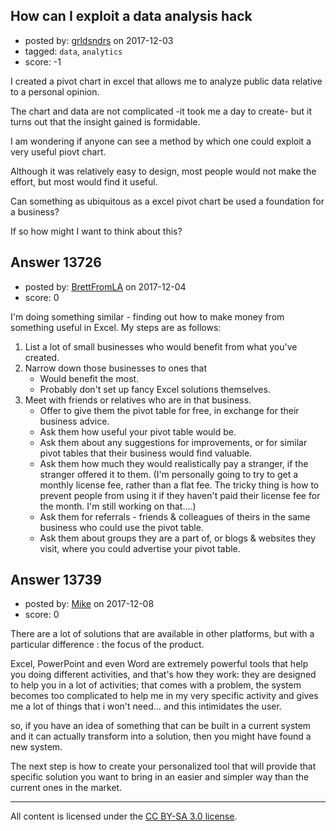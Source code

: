 ## How can I exploit a data analysis hack

- posted by: [grldsndrs](https://stackexchange.com/users/5898196/grldsndrs) on 2017-12-03
- tagged: `data`, `analytics`
- score: -1

<p>I created a pivot chart in excel that allows me to analyze public data relative to a personal opinion.  </p>

<p>The chart and data are not complicated -it took me a day to create- but it turns out that the insight gained is formidable.  </p>

<p>I am wondering if anyone can see a method by which one could exploit a very useful piovt chart.  </p>

<p>Although it was relatively easy to design, most people would not make the effort, but most would find it useful.</p>

<p>Can something as ubiquitous as a excel pivot chart be used a foundation for a business?  </p>

<p>If so how might I want to think about this?</p>



## Answer 13726

- posted by: [BrettFromLA](https://stackexchange.com/users/2813127/brettfromla) on 2017-12-04
- score: 0

<p>I'm doing something similar - finding out how to make money from something useful in Excel.  My steps are as follows:</p>

<ol>
<li>List a lot of small businesses who would benefit from what you've created.</li>
<li>Narrow down those businesses to ones that

<ul>
<li>Would benefit the most.</li>
<li>Probably don't set up fancy Excel solutions themselves.</li>
</ul></li>
<li>Meet with friends or relatives who are in that business.

<ul>
<li>Offer to give them the pivot table for free, in exchange for their business advice.</li>
<li>Ask them how useful your pivot table would be.</li>
<li>Ask them about any suggestions for improvements, or for similar pivot tables that their business would find valuable.</li>
<li>Ask them how much they would realistically pay a stranger, if the stranger offered it to them.  (I'm personally going to try to get a monthly license fee, rather than a flat fee. The tricky thing is how to prevent people from using it if they haven't paid their license fee for the month. I'm still working on that....)</li>
<li>Ask them for referrals - friends &amp; colleagues of theirs in the same business who could use the pivot table.</li>
<li>Ask them about groups they are a part of, or blogs &amp; websites they visit, where you could advertise your pivot table.</li>
</ul></li>
</ol>



## Answer 13739

- posted by: [Mike](https://stackexchange.com/users/4546119/mike) on 2017-12-08
- score: 0

<p>There are a lot of solutions that are available in other platforms, but with a particular difference : the focus of the product. </p>

<p>Excel, PowerPoint and even Word are extremely powerful tools that help you doing different activities, and that's how they work: they are designed to help you in a lot of activities; that comes with a problem, the system becomes too complicated to help me in my very specific activity and gives me a lot of things that i won't need... and this intimidates the user. </p>

<p>so, if you have an idea of something that can be built in a current system and it can actually transform into a solution, then you might have found a new system. </p>

<p>The next step is how to create your personalized tool that will provide that specific solution you want to bring in an easier and simpler way than the current ones in the market. </p>




---

All content is licensed under the [CC BY-SA 3.0 license](https://creativecommons.org/licenses/by-sa/3.0/).
